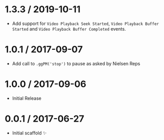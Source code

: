 1.3.3 / 2019-10-11
==================

  * Add support for `Video Playback Seek Started`, `Video Playback Buffer Started` and `Video Playback Buffer Completed` events.

1.0.1 / 2017-09-07
==================

  * Add call to `.ggPM('stop')` to pause as asked by Nielsen Reps

1.0.0 / 2017-09-06
==================

  * Initial Release

0.0.1 / 2017-06-27
==================

  * Initial scaffold :sparkles:
